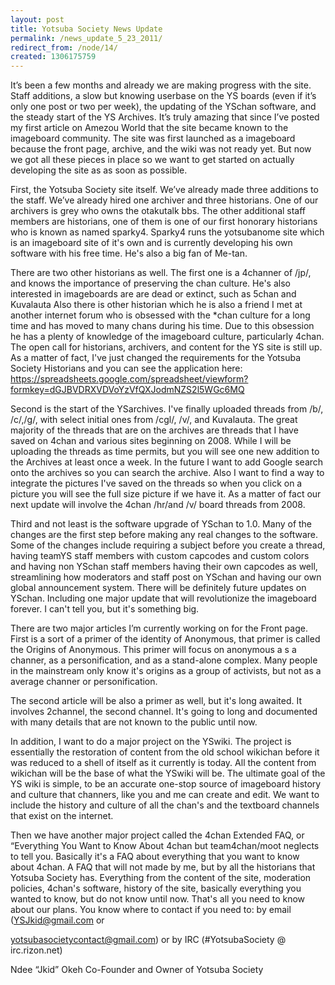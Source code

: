 ```yaml
---
layout: post
title: Yotsuba Society News Update
permalink: /news_update_5_23_2011/
redirect_from: /node/14/
created: 1306175759
---
```

It’s been a few months and already we are making progress with the site. Staff additions, a slow but knowing userbase on the YS boards (even if it’s only one post or two per week), the updating of the YSchan software, and the steady start of the YS Archives. It’s truly amazing that since I’ve posted my first article on Amezou World that the site became known to the imageboard community. The site was first launched as a imageboard because the front page, archive, and the wiki was not ready yet. But now we got all these pieces in place so we want to get started on actually developing the site as as soon as possible.

First, the Yotsuba Society site itself. We’ve already made three additions to the staff. We’ve already hired one archiver and three historians. One of our archivers is grey who owns the otakutalk bbs. The other additional staff members are historians, one of them is one of our first honorary historians who is known as named sparky4.  Sparky4 runs the yotsubanome site which is an imageboard site of it's own and is currently developing his own software with his free time. He's also a big fan of Me-tan.

There are two other historians as well. The first one is a 4channer of /jp/, and knows the importance of preserving the chan culture. He's also interested in imageboards are are dead or extinct, such as 5chan and Kuvalauta Also there is other historian which he is also a friend I met at another internet forum who is obsessed with the *chan culture for a long time and has moved to many chans during his time. Due to this obsession he has a plenty of knowledge of the imageboard culture, particularly 4chan. 
The open call for historians, archivers, and content for the YS site is still up. As a matter of fact, I've just changed the requirements for the Yotsuba Society Historians and you can see the application here: https://spreadsheets.google.com/spreadsheet/viewform?formkey=dGJBVDRXVDVoYzVfQXJodmNZS2l5WGc6MQ

Second is the start of the YSarchives. I've finally uploaded threads from /b/, /c/,/g/, with select initial ones from /cgl/, /v/,  and Kuvalauta. The great majority of the threads that are on the archives are threads that I have saved on 4chan and various sites beginning on 2008. While I will be uploading the threads as time permits, but you will see one new addition to the Archives at least once a week. In the future I want to add Google search onto the archives so you can search the archive. Also I want to find a way to integrate the pictures I've saved on the threads so when you click on a picture you will see the full size picture if we have it.  As a matter of fact our next update will involve the 4chan /hr/and /v/ board threads from 2008.

Third and not least is the software upgrade of YSchan to 1.0. Many of the changes are the first step before making any real changes to the software. Some of the changes include requiring a subject before you create a thread, having teamYS staff members with custom capcodes and custom colors and  having non YSchan staff members having their own capcodes as well, streamlining how moderators and staff post on YSchan and having our own global announcement system. There will be definitely future updates on  YSchan. Including one major update that will revolutionize the imageboard forever. I can't tell you, but it's something big.

There are two major articles I’m currently working on for the Front page. First is a sort of a primer of the identity of Anonymous, that primer is called the Origins of Anonymous. This primer will focus on anonymous a s a channer, as a personification, and as a stand-alone complex. Many people in the mainstream only know it's origins as a group of activists, but not as a average channer or personification.

The second article will be also a primer as well, but it's long awaited. It involves 2channel, the second channel. It's going to long and documented with many details that are not known to the public until now.

In addition, I want to do a major project on the YSwiki. The project is essentially the restoration of  content from the old school wikichan before it was reduced to a shell of itself as it currently is today. All the content from wikichan will be the base of what the YSwiki will be. The ultimate goal of the YS wiki is simple, to be an accurate one-stop source of imageboard history and culture that channers, like you and me can create and edit.  We want to include the history and culture of all the chan's and the textboard channels that exist on the internet.

Then we have another major project called the 4chan Extended FAQ, or “Everything You Want to Know About 4chan but team4chan/moot neglects to tell you. Basically it's a FAQ about everything that you want to know about 4chan. A FAQ that will not  made by me, but by all the historians that Yotsuba Society has. Everything from the content of the site, moderation policies, 4chan's software, history of the site, basically everything you wanted to know, but do not know until now. 
That's all you need to know about our plans. You know where to contact if you need to: by email (YSJkid@gmail.com or 

yotsubasocietycontact@gmail.com) or by IRC (#YotsubaSociety @ irc.rizon.net)

Ndee “Jkid” Okeh
Co-Founder and Owner of Yotsuba Society
